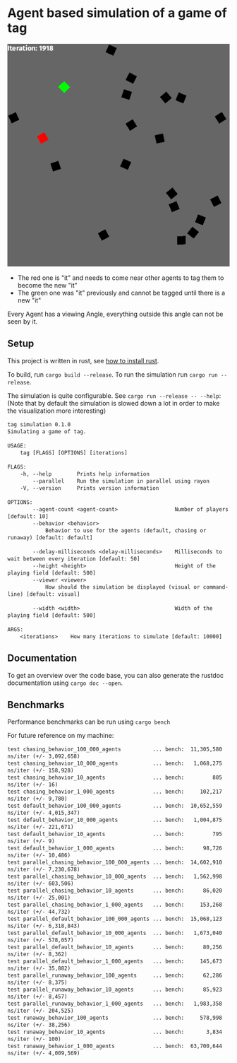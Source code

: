 # Agent based simulation of a game of tag

![screenshot](simulation.png)

* The red one is "it" and needs to come near other agents to tag them to become the new "it"
* The green one was "it" previously and cannot be tagged until there is a new "it"

Every Agent has a viewing Angle, everything outside this angle can not be seen by it.

## Setup

This project is written in rust, see [how to install rust](https://www.rust-lang.org/tools/install).

To build, run `cargo build --release`. To run the simulation run `cargo run --release`.

The simulation is quite configurable. See `cargo run --release -- --help`:
(Note that by default the simulation is slowed down a lot in order to make the visualization more interesting)
```
tag simulation 0.1.0
Simulating a game of tag.

USAGE:
    tag [FLAGS] [OPTIONS] [iterations]

FLAGS:
    -h, --help        Prints help information
        --parallel    Run the simulation in parallel using rayon
    -V, --version     Prints version information

OPTIONS:
        --agent-count <agent-count>                  Number of players [default: 10]
        --behavior <behavior>
            Behavior to use for the agents (default, chasing or runaway) [default: default]

        --delay-milliseconds <delay-milliseconds>    Milliseconds to wait between every iteration [default: 50]
        --height <height>                            Height of the playing field [default: 500]
        --viewer <viewer>
            How should the simulation be displayed (visual or command-line) [default: visual]

        --width <width>                              Width of the playing field [default: 500]

ARGS:
    <iterations>    How many iterations to simulate [default: 10000]
```

## Documentation

To get an overview over the code base, you can also generate the rustdoc documentation using `cargo doc --open`.

## Benchmarks
Performance benchmarks can be run using `cargo bench`

For future reference on my machine:
```
test chasing_behavior_100_000_agents          ... bench:  11,305,580 ns/iter (+/- 3,092,658)
test chasing_behavior_10_000_agents           ... bench:   1,068,275 ns/iter (+/- 158,928)
test chasing_behavior_10_agents               ... bench:         805 ns/iter (+/- 16)
test chasing_behavior_1_000_agents            ... bench:     102,217 ns/iter (+/- 9,780)
test default_behavior_100_000_agents          ... bench:  10,652,559 ns/iter (+/- 4,015,347)
test default_behavior_10_000_agents           ... bench:   1,004,875 ns/iter (+/- 221,671)
test default_behavior_10_agents               ... bench:         795 ns/iter (+/- 9)
test default_behavior_1_000_agents            ... bench:      98,726 ns/iter (+/- 10,486)
test parallel_chasing_behavior_100_000_agents ... bench:  14,602,910 ns/iter (+/- 7,230,678)
test parallel_chasing_behavior_10_000_agents  ... bench:   1,562,998 ns/iter (+/- 603,506)
test parallel_chasing_behavior_10_agents      ... bench:      86,020 ns/iter (+/- 25,001)
test parallel_chasing_behavior_1_000_agents   ... bench:     153,268 ns/iter (+/- 44,732)
test parallel_default_behavior_100_000_agents ... bench:  15,068,123 ns/iter (+/- 6,318,843)
test parallel_default_behavior_10_000_agents  ... bench:   1,673,040 ns/iter (+/- 578,057)
test parallel_default_behavior_10_agents      ... bench:      80,256 ns/iter (+/- 8,362)
test parallel_default_behavior_1_000_agents   ... bench:     145,673 ns/iter (+/- 35,882)
test parallel_runaway_behavior_100_agents     ... bench:      62,286 ns/iter (+/- 8,375)
test parallel_runaway_behavior_10_agents      ... bench:      85,923 ns/iter (+/- 8,457)
test parallel_runaway_behavior_1_000_agents   ... bench:   1,983,358 ns/iter (+/- 204,525)
test runaway_behavior_100_agents              ... bench:     578,998 ns/iter (+/- 38,256)
test runaway_behavior_10_agents               ... bench:       3,834 ns/iter (+/- 100)
test runaway_behavior_1_000_agents            ... bench:  63,700,644 ns/iter (+/- 4,009,569)
```
